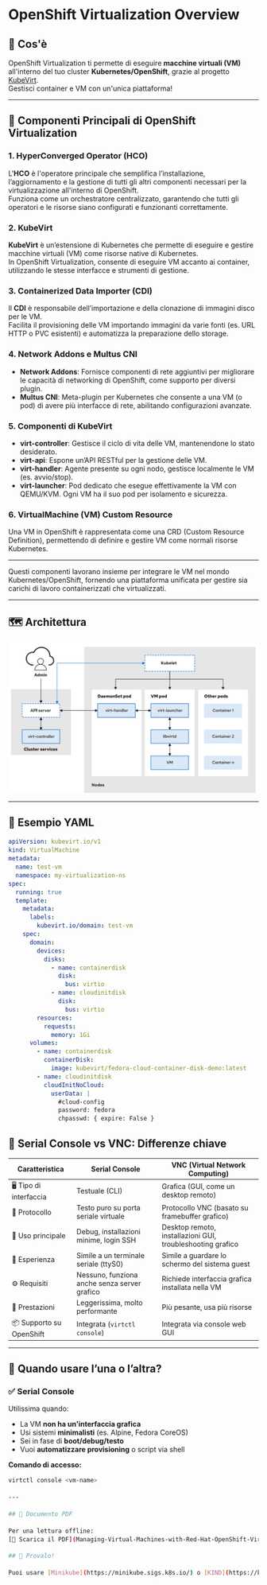 
# OpenShift Virtualization Overview

## 📌 Cos'è

OpenShift Virtualization ti permette di eseguire **macchine virtuali (VM)** all'interno del tuo cluster **Kubernetes/OpenShift**, grazie al progetto [KubeVirt](https://kubevirt.io/).  
Gestisci container e VM con un'unica piattaforma!

---

## 🧱 Componenti Principali di OpenShift Virtualization

### 1. **HyperConverged Operator (HCO)**
L'**HCO** è l'operatore principale che semplifica l’installazione, l’aggiornamento e la gestione di tutti gli altri componenti necessari per la virtualizzazione all'interno di OpenShift.  
Funziona come un orchestratore centralizzato, garantendo che tutti gli operatori e le risorse siano configurati e funzionanti correttamente.

### 2. **KubeVirt**
**KubeVirt** è un’estensione di Kubernetes che permette di eseguire e gestire macchine virtuali (VM) come risorse native di Kubernetes.  
In OpenShift Virtualization, consente di eseguire VM accanto ai container, utilizzando le stesse interfacce e strumenti di gestione.

### 3. **Containerized Data Importer (CDI)**
Il **CDI** è responsabile dell’importazione e della clonazione di immagini disco per le VM.  
Facilita il provisioning delle VM importando immagini da varie fonti (es. URL HTTP o PVC esistenti) e automatizza la preparazione dello storage.

### 4. **Network Addons e Multus CNI**
- **Network Addons**: Fornisce componenti di rete aggiuntivi per migliorare le capacità di networking di OpenShift, come supporto per diversi plugin.
- **Multus CNI**: Meta-plugin per Kubernetes che consente a una VM (o pod) di avere più interfacce di rete, abilitando configurazioni avanzate.

### 5. **Componenti di KubeVirt**
- **virt-controller**: Gestisce il ciclo di vita delle VM, mantenendone lo stato desiderato.
- **virt-api**: Espone un’API RESTful per la gestione delle VM.
- **virt-handler**: Agente presente su ogni nodo, gestisce localmente le VM (es. avvio/stop).
- **virt-launcher**: Pod dedicato che esegue effettivamente la VM con QEMU/KVM. Ogni VM ha il suo pod per isolamento e sicurezza.

### 6. **VirtualMachine (VM) Custom Resource**
Una VM in OpenShift è rappresentata come una CRD (Custom Resource Definition), permettendo di definire e gestire VM come normali risorse Kubernetes.

---

Questi componenti lavorano insieme per integrare le VM nel mondo Kubernetes/OpenShift, fornendo una piattaforma unificata per gestire sia carichi di lavoro containerizzati che virtualizzati.

---

## 🗺️ Architettura

![OpenShift Virtualization Architecture](openshift_virtualization_architecture.png)

---

## 🧾 Esempio YAML

```yaml
apiVersion: kubevirt.io/v1
kind: VirtualMachine
metadata:
  name: test-vm
  namespace: my-virtualization-ns
spec:
  running: true
  template:
    metadata:
      labels:
        kubevirt.io/domain: test-vm
    spec:
      domain:
        devices:
          disks:
            - name: containerdisk
              disk:
                bus: virtio
            - name: cloudinitdisk
              disk:
                bus: virtio
        resources:
          requests:
            memory: 1Gi
      volumes:
        - name: containerdisk
          containerDisk:
            image: kubevirt/fedora-cloud-container-disk-demo:latest
        - name: cloudinitdisk
          cloudInitNoCloud:
            userData: |
              #cloud-config
              password: fedora
              chpasswd: { expire: False }
```

## 🔌 Serial Console vs VNC: Differenze chiave

| **Caratteristica**        | **Serial Console**                              | **VNC (Virtual Network Computing)**                         |
|---------------------------|--------------------------------------------------|-------------------------------------------------------------|
| 🖥️ Tipo di interfaccia     | Testuale (CLI)                                   | Grafica (GUI, come un desktop remoto)                       |
| 📡 Protocollo              | Testo puro su porta seriale virtuale            | Protocollo VNC (basato su framebuffer grafico)              |
| 🔧 Uso principale          | Debug, installazioni minime, login SSH          | Desktop remoto, installazioni GUI, troubleshooting grafico  |
| 🐚 Esperienza              | Simile a un terminale seriale (ttyS0)           | Simile a guardare lo schermo del sistema guest              |
| ⚙️ Requisiti               | Nessuno, funziona anche senza server grafico    | Richiede interfaccia grafica installata nella VM            |
| 🚀 Prestazioni             | Leggerissima, molto performante                 | Più pesante, usa più risorse                                |
| 📦 Supporto su OpenShift   | Integrata (`virtctl console`)                   | Integrata via console web GUI                               |

---

## 🧠 Quando usare l’una o l’altra?

### ✅ Serial Console
Utilissima quando:
- La VM **non ha un'interfaccia grafica**
- Usi sistemi **minimalisti** (es. Alpine, Fedora CoreOS)
- Sei in fase di **boot/debug/testo**
- Vuoi **automatizzare provisioning** o script via shell

**Comando di accesso:**
```bash
virtctl console <vm-name>

---

## 📘 Documento PDF

Per una lettura offline:  
[📄 Scarica il PDF](Managing-Virtual-Machines-with-Red-Hat-OpenShift-Virtualization.pdf)

## 🧪 Provalo!

Puoi usare [Minikube](https://minikube.sigs.k8s.io/) o [KIND](https://kind.sigs.k8s.io/) insieme a KubeVirt per sperimentare tutto in locale 🚀
